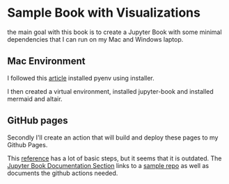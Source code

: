 # Sample Book with Visualizations

the main goal with this book is to create a Jupyter Book with some minimal dependencies that I can run on my Mac and Windows laptop.


## Mac Environment

I followed this [article](https://realpython.com/intro-to-pyenv/#virtual-environments-and-pyenv
) installed pyenv using installer.

I then created a virtual environment, installed jupyter-book and installed mermaid and altair.

## GitHub pages

Secondly I'll create an action that will build and deploy these pages to my Github Pages.

This [reference](https://github.com/GeneralStubbs/jupyter-book-tutorial) has a lot of basic steps, but it seems that it is outdated.
The [Jupyter Book Documentation Section](https://jupyterbook.org/en/stable/publish/gh-pages.html?highlight=github#automatically-host-your-book-with-github-actions) links to a [sample repo](https://github.com/executablebooks/github-action-demo) as well as documents the github actions needed.



